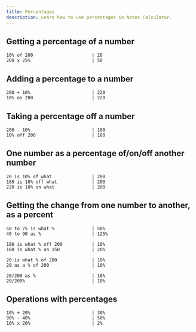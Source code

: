 ```yaml
---
title: Percentages
description: Learn how to use percentages in Notes Calculator.
---
```


## Getting a percentage of a number
```
10% of 200                      | 20
200 x 25%                       | 50
```

## Adding a percentage to a number
```
200 + 10%                       | 220
10% on 200                      | 220
```

## Taking a percentage off a number
```
200 - 10%                       | 180
10% off 200                     | 180
```

## One number as a percentage of/on/off another number
```
20 is 10% of what               | 200
180 is 10% off what             | 200
220 is 10% on what              | 200
```

## Getting the change from one number to another, as a percent
```
50 to 75 is what %              | 50%
40 to 90 as %                   | 125%

180 is what % off 200           | 10%
180 is what % on 150            | 20%

20 is what % of 200             | 10%
20 as a % of 200                | 10%

20/200 as %                     | 10%
20/200%                         | 10%
```

## Operations with percentages
```
10% + 20%                       | 30%
90% - 40%                       | 50%
10% x 20%                       | 2%
```
